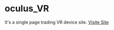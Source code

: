 # oculus_VR
It's a single page trading VR device site. [Visite Site](https://eclipseandrew.github.io/oculus_VR/)

